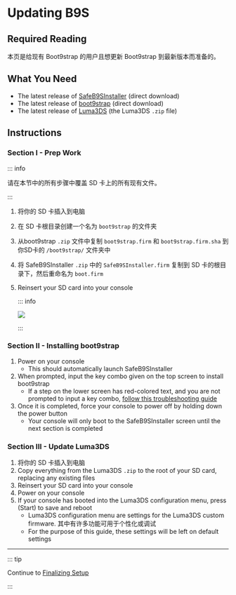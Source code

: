 # Updating B9S

## Required Reading

本页是给现有 Boot9strap 的用户且想更新 Boot9strap 到最新版本而准备的。

## What You Need

- The latest release of [SafeB9SInstaller](https://github.com/d0k3/SafeB9SInstaller/releases/download/v0.0.7/SafeB9SInstaller-20170605-122940.zip) (direct download)
- The latest release of [boot9strap](https://github.com/SciresM/boot9strap/releases/download/1.4/boot9strap-1.4.zip) (direct download)
- The latest release of [Luma3DS](https://github.com/LumaTeam/Luma3DS/releases/latest) (the Luma3DS `.zip` file)

## Instructions

### Section I - Prep Work

::: info

请在本节中的所有步骤中覆盖 SD 卡上的所有现有文件。

:::

1. 将你的 SD 卡插入到电脑
2. 在 SD 卡根目录创建一个名为 `boot9strap` 的文件夹
3. 从boot9strap `.zip` 文件中复制 `boot9strap.firm` 和 `boot9strap.firm.sha` 到你SD卡的 `/boot9strap/` 文件夹中
4. 将 SafeB9SInstaller `.zip` 中的 `SafeB9SInstaller.firm` 复制到 SD 卡的根目录下，然后重命名为 `boot.firm`
5. Reinsert your SD card into your console

   ::: info

   ![](/images/screenshots/updateb9s-root-layout.png)

   :::

### Section II - Installing boot9strap

1. Power on your console
   - This should automatically launch SafeB9SInstaller
2. When prompted, input the key combo given on the top screen to install boot9strap
   - If a step on the lower screen has red-colored text, and you are not prompted to input a key combo, [follow this troubleshooting guide](troubleshooting#issues-with-safeb9sinstaller)
3. Once it is completed, force your console to power off by holding down the power button
   - Your console will only boot to the SafeB9SInstaller screen until the next section is completed

### Section III - Update Luma3DS

1. 将你的 SD 卡插入到电脑
2. Copy everything from the Luma3DS `.zip` to the root of your SD card, replacing any existing files
3. Reinsert your SD card into your console
4. Power on your console
5. If your console has booted into the Luma3DS configuration menu, press (Start) to save and reboot
   - Luma3DS configuration menu are settings for the Luma3DS custom firmware. 其中有许多功能可用于个性化或调试
   - For the purpose of this guide, these settings will be left on default settings

___

::: tip

Continue to [Finalizing Setup](finalizing-setup)

:::
